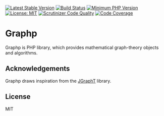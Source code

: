 [![Latest Stable Version](https://poser.pugx.org/bingo-soft/graphp/v/stable.png)](https://packagist.org/packages/bingo-soft/graphp)
[![Build Status](https://travis-ci.org/bingo-soft/graphp.png?branch=master)](https://travis-ci.org/bingo-soft/graphp)
[![Minimum PHP Version](https://img.shields.io/badge/php-%3E%3D%207.1-8892BF.svg)](https://php.net/)
[![License: MIT](https://poser.pugx.org/bingo-soft/graphp/license.svg?id=1)](https://packagist.org/packages/bingo-soft/graphp?id=1)
[![Scrutinizer Code Quality](https://scrutinizer-ci.com/g/bingo-soft/graphp/badges/quality-score.png?b=master)](https://scrutinizer-ci.com/g/bingo-soft/graphp/?branch=master)
[![Code Coverage](https://scrutinizer-ci.com/g/bingo-soft/graphp/badges/coverage.png?b=master)](https://scrutinizer-ci.com/g/bingo-soft/graphp/?branch=master)

# Graphp

Graphp is PHP library, which provides mathematical graph-theory objects and algorithms. 

## Acknowledgements

Graphp draws inspiration from the [JGraphT](https://github.com/jgrapht/jgrapht) library.

## License

MIT